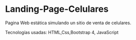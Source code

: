 # Landing-Page-Celulares
Pagina Web estática simulando un sitio de venta de celulares.

Tecnologías usadas: HTML,Css,Bootstrap 4, JavaScript
